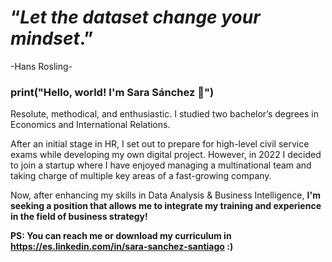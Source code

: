 # “_Let the dataset change your mindset_.”
-Hans Rosling-
 
 
### print("Hello, world! I'm Sara Sánchez 👋")

Resolute, methodical, and enthusiastic. I studied two bachelor’s degrees in Economics and International Relations.

After an initial stage in HR, I set out to prepare for high-level civil service exams while developing my own digital project. However, in 2022 I decided to join a startup where I have enjoyed managing a multinational team and taking charge of multiple key areas of a fast-growing company.

Now, after enhancing my skills in Data Analysis & Business Intelligence, <b>I'm seeking a position that allows me to integrate my training and experience in the field of business strategy!<b>
 
 
PS: You can reach me or download my curriculum in https://es.linkedin.com/in/sara-sanchez-santiago :)


<!--
**SaraSanSan/SaraSanSan** is a ✨ _special_ ✨ repository because its `README.md` (this file) appears on your GitHub profile.

Here are some ideas to get you started:

- 🔭 I’m currently working on ...
- 🌱 I’m currently learning ...
- 👯 I’m looking to collaborate on ...
- 🤔 I’m looking for help with ...
- 💬 Ask me about ...
- 📫 How to reach me: ...
- 😄 Pronouns: ...
- ⚡ Fun fact: ...
-->

